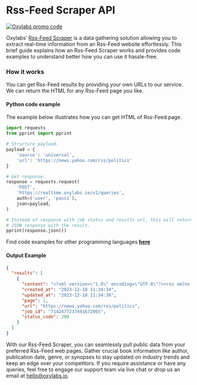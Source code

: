 # Rss-Feed Scraper API

[![Oxylabs promo code](https://user-images.githubusercontent.com/129506779/250792357-8289e25e-9c36-4dc0-a5e2-2706db797bb5.png)](https://oxylabs.go2cloud.org/aff_c?offer_id=7&aff_id=877&url_id=112)

Oxylabs’ [Rss-Feed Scraper](https://oxylabs.io/products/scraper-api/web/rss-feed-scraper?utm_source=github&utm_medium=repositories&utm_campaign=product) is a data gathering solution allowing you to extract real-time information from an Rss-Feed website effortlessly. This brief guide explains how an Rss-Feed Scraper works and provides code examples to understand better how you can use it hassle-free.

### How it works

You can get Rss-Feed results by providing your own URLs to our service. We can return the HTML for any Rss-Feed page you like.

#### Python code example

The example below illustrates how you can get HTML of Rss-Feed page.

```python
import requests
from pprint import pprint

# Structure payload.
payload = {
    'source': 'universal',
    'url': 'https://news.yahoo.com/rss/politics'
}

# Get response.
response = requests.request(
    'POST',
    'https://realtime.oxylabs.io/v1/queries',
    auth=('user', 'pass1'),
    json=payload,
)

# Instead of response with job status and results url, this will return the
# JSON response with the result.
pprint(response.json())
```
Find code examples for other programming languages [**here**](https://github.com/oxylabs/rss-feed-scraper/tree/main/code%20examples)

#### Output Example
```json
{
  "results": [
    {
      "content": "<?xml version=\"1.0\" encoding=\"UTF-8\"?><rss xmlns:media=\"http://search.yahoo.com/mrss/\" version=\"2.0\" ... </html>",
      "created_at": "2023-12-18 11:34:34",
      "updated_at": "2023-12-18 11:34:36",
      "page": 1,
      "url": "https://news.yahoo.com/rss/politics",
      "job_id": "7142477237491672065",
      "status_code": 200
    }
  ]
}
```
With our Rss-Feed Scraper, you can seamlessly pull public data from your preferred Rss-Feed web pages. Gather crucial book information like author, publication date, genre, or synopses to stay updated on industry trends and keep an edge over your competitors. If you require assistance or have any queries, feel free to engage our support team via live chat or drop us an email at hello@oxylabs.io.